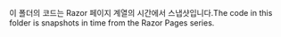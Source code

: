 <span data-ttu-id="c2562-101">이 폴더의 코드는 Razor 페이지 계열의 시간에서 스냅샷입니다.</span><span class="sxs-lookup"><span data-stu-id="c2562-101">The code in this folder is snapshots in time from the Razor Pages series.</span></span>
